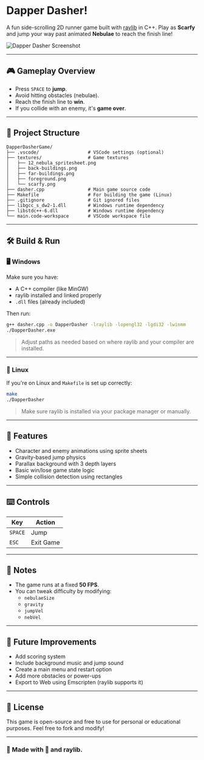 # Dapper Dasher!

A fun side-scrolling 2D runner game built with [raylib](https://www.raylib.com/) in C++. Play as **Scarfy** and jump your way past animated **Nebulae** to reach the finish line!

![Dapper Dasher Screenshot](textures/scarfy.png) <!-- Replace with actual gameplay screenshot if available -->

---

## 🎮 Gameplay Overview

- Press `SPACE` to **jump**.
- Avoid hitting obstacles (nebulae).
- Reach the finish line to **win**.
- If you collide with an enemy, it's **game over**.

---

## 📂 Project Structure

```
DapperDasherGame/
├── .vscode/                  # VSCode settings (optional)
├── textures/                 # Game textures
│   ├── 12_nebula_spritesheet.png
│   ├── back-buildings.png
│   ├── far-buildings.png
│   ├── foreground.png
│   └── scarfy.png
├── dasher.cpp                # Main game source code
├── Makefile                  # For building the game (Linux)
├── .gitignore                # Git ignored files
├── libgcc_s_dw2-1.dll        # Windows runtime dependency
├── libstdc++-6.dll           # Windows runtime dependency
└── main.code-workspace       # VSCode workspace file
```

---

## 🛠️ Build & Run

### 🖥️ Windows

Make sure you have:
- A C++ compiler (like MinGW)
- raylib installed and linked properly
- `.dll` files (already included)

Then run:

```bash
g++ dasher.cpp -o DapperDasher -lraylib -lopengl32 -lgdi32 -lwinmm
./DapperDasher.exe
```

> Adjust paths as needed based on where raylib and your compiler are installed.

---

### 🐧 Linux

If you're on Linux and `Makefile` is set up correctly:

```bash
make
./DapperDasher
```

> Make sure raylib is installed via your package manager or manually.

---

## 🧠 Features

- Character and enemy animations using sprite sheets
- Gravity-based jump physics
- Parallax background with 3 depth layers
- Basic win/lose game state logic
- Simple collision detection using rectangles

---

## ⌨️ Controls

| Key     | Action     |
|---------|------------|
| `SPACE` | Jump       |
| `ESC`   | Exit Game  |

---

## 📌 Notes

- The game runs at a fixed **50 FPS**.
- You can tweak difficulty by modifying:
  - `nebulaeSize`
  - `gravity`
  - `jumpVel`
  - `nebVel`

---

## 🚀 Future Improvements

- Add scoring system
- Include background music and jump sound
- Create a main menu and restart option
- Add more obstacles or power-ups
- Export to Web using Emscripten (raylib supports it)

---

## 📜 License

This game is open-source and free to use for personal or educational purposes. Feel free to fork and modify!

---

### 👏 Made with 💖 and raylib.
